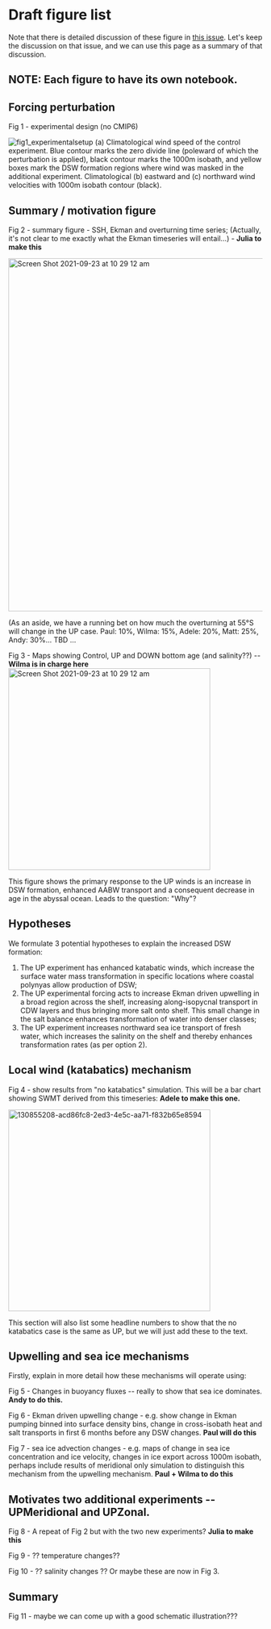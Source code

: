 # Draft figure list

Note that there is detailed discussion of these figure in [this issue](https://github.com/adele157/easterlies-collaborative-project/issues/37). Let's keep the discussion on that issue, and we can use this page as a summary of that discussion.

## NOTE: Each figure to have its own notebook.

## Forcing perturbation

Fig 1 - experimental design (no CMIP6)

![fig1_experimentalsetup](https://user-images.githubusercontent.com/51519847/136718268-77524750-3cae-46ad-8af7-a8b300779e6e.jpg)
(a) Climatological wind speed of the control experiment. Blue contour marks the zero divide line (poleward of which the perturbation is applied), black contour marks the 1000m isobath, and yellow boxes mark the DSW formation regions where wind was masked in the additional experiment. Climatological (b) eastward and (c) northward wind velocities with 1000m isobath contour (black).

## Summary / motivation figure

Fig 2 - summary figure - SSH, Ekman and overturning time series;  (Actually, it's not clear to me exactly what the Ekman timeseries will entail...)  - **Julia to make this**

<img width="700" alt="Screen Shot 2021-09-23 at 10 29 12 am" src="https://user-images.githubusercontent.com/8506963/134439191-807405ae-6af7-43ec-870b-b7574b95ebf7.png">

(As an aside, we have a running bet on how much the overturning at 55°S will change in the UP case. Paul: 10%, Wilma: 15%, Adele: 20%, Matt: 25%, Andy: 30%... TBD ...

Fig 3 - Maps showing Control, UP and DOWN bottom age (and salinity??) -- **Wilma is in charge here** 
<img width="400" alt="Screen Shot 2021-09-23 at 10 29 12 am" src="https://user-images.githubusercontent.com/8506963/125707732-83ec9aba-1a3e-4a4e-abb2-3955bb716ea7.png">

This figure shows the primary response to the UP winds is an increase in DSW formation, enhanced AABW transport and a consequent decrease in age in the abyssal ocean. Leads to the question: "Why"?

## Hypotheses
We formulate 3 potential hypotheses to explain the increased DSW formation: 
1. The UP experiment has enhanced katabatic winds, which increase the surface water mass transformation in specific locations where coastal polynyas allow production of DSW;
2.  The UP experimental forcing acts to increase Ekman driven upwelling in a broad region across the shelf, increasing along-isopycnal transport in CDW layers and thus bringing more salt onto shelf. This small change in the salt balance enhances transformation of water into denser classes;
3.  The UP experiment increases northward sea ice transport of fresh water, which increases the salinity on the shelf and thereby enhances transformation rates (as per option 2).
  
## Local wind (katabatics) mechanism

Fig 4 - show results from "no katabatics" simulation. This will be a bar chart showing SWMT derived from this timeseries: **Adele to make this one.**

<img width="400" alt="130855208-acd86fc8-2ed3-4e5c-aa71-f832b65e8594" src="https://user-images.githubusercontent.com/8506963/134439067-aa70264e-6a58-40e8-a852-dc1563e0c672.png">

This section will also list some headline numbers to show that the no katabatics case is the same as UP, but we will just add these to the text.

## Upwelling and sea ice mechanisms

Firstly, explain in more detail how these mechanisms will operate using:

Fig 5 - Changes in buoyancy fluxes -- really to show that sea ice dominates. **Andy to do this.**

Fig 6 - Ekman driven upwelling change - e.g. show change in Ekman pumping binned into surface density bins, change in cross-isobath heat and salt transports in first 6 months before any DSW changes. **Paul will do this**

Fig 7 - sea ice advection changes - e.g. maps of change in sea ice concentration and ice velocity, changes in ice export across 1000m isobath, perhaps include results of meridional only simulation to distinguish this mechanism from the upwelling mechanism. **Paul + Wilma to do this**

## Motivates two additional experiments -- UPMeridional and UPZonal.
Fig 8 - A repeat of Fig 2 but with the two new experiments? **Julia to make this**

Fig 9 - ?? temperature changes??

Fig 10 - ?? salinity changes ?? Or maybe these are now in Fig 3.

## Summary
Fig 11 -  maybe we can come up with a good schematic illustration???



